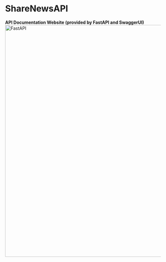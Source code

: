 # ShareNewsAPI

**API Documentation Website (provided by FastAPI and SwaggerUI)**
<img width="749" alt="FastAPI" src="https://user-images.githubusercontent.com/76458258/181718421-56489b7d-525f-453e-ba72-be81f8c52a41.png">
